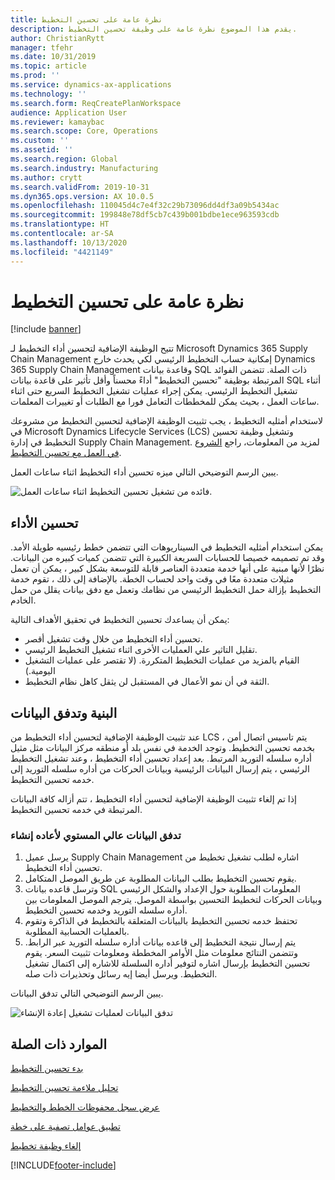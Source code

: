 ```yaml
---
title: نظرة عامة على تحسين التخطيط‬
description: يقدم هذا الموضوع نظرة عامة على وظيفة تحسين التخطيط.
author: ChristianRytt
manager: tfehr
ms.date: 10/31/2019
ms.topic: article
ms.prod: ''
ms.service: dynamics-ax-applications
ms.technology: ''
ms.search.form: ReqCreatePlanWorkspace
audience: Application User
ms.reviewer: kamaybac
ms.search.scope: Core, Operations
ms.custom: ''
ms.assetid: ''
ms.search.region: Global
ms.search.industry: Manufacturing
ms.author: crytt
ms.search.validFrom: 2019-10-31
ms.dyn365.ops.version: AX 10.0.5
ms.openlocfilehash: 110045d4c7e4f32c29b73096dd4df3a09b5434ac
ms.sourcegitcommit: 199848e78df5cb7c439b001bdbe1ece963593cdb
ms.translationtype: HT
ms.contentlocale: ar-SA
ms.lasthandoff: 10/13/2020
ms.locfileid: "4421149"
---
```

# <a name="planning-optimization-overview"></a>نظرة عامة على تحسين التخطيط‬

[!include [banner](../../includes/banner.md)]

تتيح الوظيفة الإضافية لتحسين أداء التخطيط لـ Microsoft Dynamics 365 Supply Chain Management إمكانية حساب التخطيط الرئيسي لكي يحدث خارج Dynamics 365 Supply Chain Management وقاعدة بيانات SQL ذات الصلة. تتضمن الفوائد المرتبطة بوظيفة "تحسين التخطيط" أداءً محسناً وأقل تأثير على قاعدة بيانات SQL أثناء تشغيل التخطيط الرئيسي. يمكن إجراء عمليات تشغيل التخطيط السريع حتى اثناء ساعات العمل ، بحيث يمكن للمخططات التعامل فورا مع الطلبات أو تغييرات المعلمات.

لاستخدام أمثليه التخطيط ، يجب تثبيت الوظيفة الإضافية لتحسين التخطيط من مشروعك في Microsoft Dynamics Lifecycle Services (LCS) وتشغيل وظيفة تحسين التخطيط في إدارة Supply Chain Management. لمزيد من المعلومات، راجع [الشروع في العمل مع تحسين التخطيط](get-started.md).

يبين الرسم التوضيحي التالي ميزه تحسين أداء التخطيط اثناء ساعات العمل.

![فائده من تشغيل تحسين التخطيط اثناء ساعات العمل.](media/PlanningOptimization1.png)

## <a name="improved-performance"></a>تحسين الأداء

يمكن استخدام أمثليه التخطيط في السيناريوهات التي تتضمن خطط رئيسيه طويلة الأمد. وقد تم تصميمه خصيصا للحسابات السريعة الكبيرة التي تتضمن كميات كبيره من البيانات. نظرًا لأنها مبنية على أنها خدمة متعددة العناصر قابلة للتوسعة بشكل كبير ، يمكن أن تعمل مثيلات متعددة معًا في وقت واحد لحساب الخطة. بالإضافة إلى ذلك ، تقوم خدمة التخطيط بإزالة حمل التخطيط الرئيسي من نظامك وتعمل مع دفق بيانات يقلل من حمل الخادم.

يمكن أن يساعدك تحسين التخطيط في تحقيق الأهداف التالية:

- تحسين أداء التخطيط من خلال وقت تشغيل أقصر.
- تقليل التاثير علي العمليات الأخرى اثناء تشغيل التخطيط الرئيسي.
- القيام بالمزيد من عمليات التخطيط المتكررة. (لا تقتصر على عمليات التشغيل اليومية.)
- الثقة في أن نمو الأعمال في المستقبل لن يثقل كاهل نظام التخطيط.

## <a name="architecture-and-data-flow"></a>البنية وتدفق البيانات

عند تثبيت الوظيفة الإضافية لتحسين أداء التخطيط من LCS ، يتم تاسيس اتصال أمن بخدمه تحسين التخطيط. وتوجد الخدمة في نفس بلد أو منطقه مركز البيانات مثل مثيل أداره سلسله التوريد المرتبط. بعد إعداد تحسين أداء التخطيط ، وعند تشغيل التخطيط الرئيسي ، يتم إرسال البيانات الرئيسية وبيانات الحركات من أداره سلسله التوريد إلى خدمه تحسين التخطيط.

إذا تم إلغاء تثبيت الوظيفة الإضافية لتحسين أداء التخطيط ، تتم أزاله كافة البيانات المرتبطة في خدمه تحسين التخطيط.

### <a name="high-level-data-flow-for-regeneration-runs"></a>تدفق البيانات عالي المستوي لأعاده إنشاء

1. يرسل عميل Supply Chain Management اشاره لطلب تشغيل تخطيط من تحسين أداء التخطيط.
2. يقوم تحسين التخطيط بطلب البيانات المطلوبة عن طريق الموصل المتكامل.
3. وترسل قاعده بيانات SQL المعلومات المطلوبة حول الإعداد والشكل الرئيسي وبيانات الحركات لتخطيط التحسين بواسطة الموصل. يترجم الموصل المعلومات بين أداره سلسله التوريد وخدمه تحسين التخطيط.
4. تحتفظ خدمه تحسين التخطيط بالبيانات المتعلقة بالتخطيط في الذاكرة وتقوم بالعمليات الحسابية المطلوبة.
5. يتم إرسال نتيجة التخطيط إلى قاعده بيانات أداره سلسله التوريد عبر الرابط. وتتضمن النتائج معلومات مثل الأوامر المخططة ومعلومات تثبيت السعر. يقوم تحسين التخطيط بإرسال اشاره لتوفير أداره السلسلة للاشاره إلى اكتمال تشغيل التخطيط. ويرسل أيضا إيه رسائل وتحذيرات ذات صله.

يبين الرسم التوضيحي التالي تدفق البيانات.

![تدفق البيانات لعمليات تشغيل إعادة الإنشاء](media/PlanningOptimization2.png)

## <a name="related-resources"></a>الموارد ذات الصلة

[بدء تحسين التخطيط](get-started.md)

[تحليل ملاءمة تحسين التخطيط](planning-optimization-fit-analysis.md)

[عرض سجل محفوظات الخطط والتخطيط](plan-history-logs.md)

[تطبيق عوامل تصفية على خطة](plan-filters.md)

[إلغاء وظيفة تخطيط](cancel-planning-job.md)


[!INCLUDE[footer-include](../../../includes/footer-banner.md)]